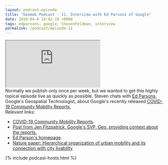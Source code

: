 ```yaml
--- 
layout: podcast-episode
title: "Geomob Podcast - 11. Interview with Ed Parsons of Google"
date: 2020-04-6 18:02:19 +0000
tags: edparsons, google, StevenFeldman, interview
permalink: /podcast/episode-11
---
```


<iframe class="castos-iframe-player" src="https://5e2e9055a029d5-78101471.castos.com/player/173309"></iframe>

<div class="pt20">
Normally we publish only once per week, but we wanted to get this highly topical episode
live as quickly as possible. Steven chats with <a href="https://twitter.com/edparsons">Ed Parsons</a>, Google's Geospatial Technologist, about Google's recently released
<a href="https://www.google.com/covid19/mobility/">COVID-19 Community Mobility Reports</a>,


</div>

<div class="pt20">
  Relevant links:
  <ul>
    <li class="pt10"><a href="https://www.google.com/covid19/mobility/">COVID-19 Community Mobility Reports</a>.</li>
    <li class="pt10"><a href="https://blog.google/technology/health/covid-19-community-mobility-reports/">Post from Jen Fitzpatrick, Google's SVP, Geo, providing context about the reports.</a></li>
    <li class="pt10"><a href="https://www.edparsons.com/">Ed Parson's homepage</a>.</li>
    <li class="pt10"><a href="https://www.nature.com/articles/s41467-019-12809-y">Nature paper: Hierarchical organization of urban mobility and its connection with city livability</a></li>
  </ul>  
</div>

{% include podcast-hosts.html %}





